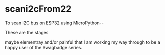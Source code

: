 # scani2cFrom22
To scan I2C bus on ESP32 using MicroPython--


These are the stages

maybe elementray and/or painful that I am working my way through to be a happy user of the Swagbadge series.
